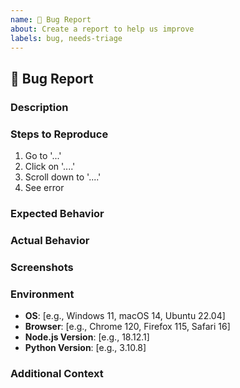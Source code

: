 ```yaml
---
name: 🐛 Bug Report
about: Create a report to help us improve
labels: bug, needs-triage
---
```


## 🐛 Bug Report

### Description
<!-- A clear and concise description of what the bug is. -->

### Steps to Reproduce
1. Go to '...'
2. Click on '....'
3. Scroll down to '....'
4. See error

### Expected Behavior
<!-- A clear and concise description of what you expected to happen. -->

### Actual Behavior
<!-- A clear and concise description of what actually happened. -->

### Screenshots
<!-- If applicable, add screenshots to help explain your problem. -->

### Environment
- **OS**: [e.g., Windows 11, macOS 14, Ubuntu 22.04]
- **Browser**: [e.g., Chrome 120, Firefox 115, Safari 16]
- **Node.js Version**: [e.g., 18.12.1]
- **Python Version**: [e.g., 3.10.8]

### Additional Context
<!-- Add any other context about the problem here. -->
